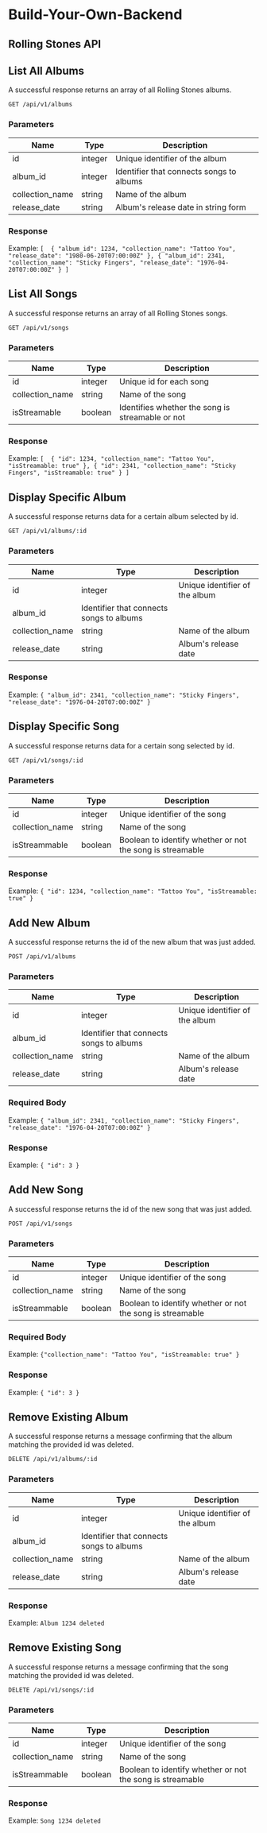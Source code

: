 # Build-Your-Own-Backend
## Rolling Stones API

## List All Albums
A successful response returns an array of all Rolling Stones albums.

```
GET /api/v1/albums
```

### Parameters

| Name | Type | Description |
|------|------|-------------|
|id|integer| Unique identifier of the album|
|album_id|integer|Identifier that connects songs to albums|
|collection_name|string| Name of the album|
|release_date|string| Album's release date in string form|

### Response

Example: ```[ 
              { "album_id": 1234, "collection_name": "Tattoo You", "release_date": "1980-06-20T07:00:00Z" },
              { "album_id": 2341, "collection_name": "Sticky Fingers", "release_date": "1976-04-20T07:00:00Z" }
              ]```
              
              
## List All Songs
A successful response returns an array of all Rolling Stones songs.

```
GET /api/v1/songs
```

### Parameters

| Name | Type | Description |
|------|------|-------------|
|id|integer| Unique id for each song|
|collection_name|string| Name of the song|
|isStreamable|boolean| Identifies whether the song is streamable or not|

### Response

Example: ```[ 
              { "id": 1234, "collection_name": "Tattoo You", "isStreamable: true" },
              { "id": 2341, "collection_name": "Sticky Fingers", "isStreamable: true" }
              ]```
              
## Display Specific Album

A successful response returns data for a certain album selected by id.

```
GET /api/v1/albums/:id
```

### Parameters

| Name | Type | Description |
|------|------|-------------|
|id|integer| Unique identifier of the album|
|album_id|Identifier that connects songs to albums|
|collection_name|string| Name of the album|
|release_date|string| Album's release date|

### Response

Example: ```{ "album_id": 2341, "collection_name": "Sticky Fingers", "release_date": "1976-04-20T07:00:00Z" }```


## Display Specific Song

A successful response returns data for a certain song selected by id.

```
GET /api/v1/songs/:id
```

### Parameters

| Name | Type | Description |
|------|------|-------------|
|id|integer| Unique identifier of the song|
|collection_name|string| Name of the song|
|isStreammable|boolean| Boolean to identify whether or not the song is streamable|

### Response

Example: ```{ "id": 1234, "collection_name": "Tattoo You", "isStreamable: true" }```


## Add New Album

A successful response returns the id of the new album that was just added.

```
POST /api/v1/albums
```

### Parameters

| Name | Type | Description |
|------|------|-------------|
|id|integer| Unique identifier of the album|
|album_id|Identifier that connects songs to albums|
|collection_name|string| Name of the album|
|release_date|string| Album's release date|

### Required Body

Example: ```{ "album_id": 2341, "collection_name": "Sticky Fingers", "release_date": "1976-04-20T07:00:00Z" }```

### Response

Example: ```{ "id": 3 }```

## Add New Song

A successful response returns the id of the new song that was just added.

```
POST /api/v1/songs
```

### Parameters

| Name | Type | Description |
|------|------|-------------|
|id|integer| Unique identifier of the song|
|collection_name|string| Name of the song|
|isStreammable|boolean| Boolean to identify whether or not the song is streamable|

### Required Body

Example: ```{"collection_name": "Tattoo You", "isStreamable: true" }```

### Response

Example: ```{ "id": 3 }```

## Remove Existing Album

A successful response returns a message confirming that the album matching the provided id was deleted.

```
DELETE /api/v1/albums/:id
```

### Parameters

| Name | Type | Description |
|------|------|-------------|
|id|integer| Unique identifier of the album|
|album_id|Identifier that connects songs to albums|
|collection_name|string| Name of the album|
|release_date|string| Album's release date|

### Response

Example: ```Album 1234 deleted```

## Remove Existing Song

A successful response returns a message confirming that the song matching the provided id was deleted.

```
DELETE /api/v1/songs/:id
```

### Parameters

| Name | Type | Description |
|------|------|-------------|
|id|integer| Unique identifier of the song|
|collection_name|string| Name of the song|
|isStreammable|boolean| Boolean to identify whether or not the song is streamable|

### Response

Example: ```Song 1234 deleted```




